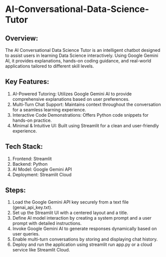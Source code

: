 # AI-Conversational-Data-Science-Tutor

## Overview:

The AI Conversational Data Science Tutor is an intelligent chatbot designed to assist users in learning Data Science interactively. Using Google Gemini AI, it provides explanations, hands-on coding guidance, and real-world applications tailored to different skill levels.

## Key Features:

1. AI-Powered Tutoring: Utilizes Google Gemini AI to provide comprehensive explanations based on user preferences.
2. Multi-Turn Chat Support: Maintains context throughout the conversation for a seamless learning experience.
3. Interactive Code Demonstrations: Offers Python code snippets for hands-on practice.
4. Minimal & Intuitive UI: Built using Streamlit for a clean and user-friendly experience.

## Tech Stack:

1. Frontend: Streamlit
2. Backend: Python
3. AI Model: Google Gemini API
4. Deployment: Streamlit Cloud

## Steps:

1. Load the Google Gemini API key securely from a text file (genai_api_key.txt).
2. Set up the Streamlit UI with a centered layout and a title.
3. Define AI model interaction by creating a system prompt and a user prompt with detailed instructions.
4. Invoke Google Gemini AI to generate responses dynamically based on user queries.
5. Enable multi-turn conversations by storing and displaying chat history.
6. Deploy and run the application using streamlit run app.py or a cloud service like Streamlit Cloud.

